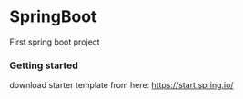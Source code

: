 # SpringBoot
First spring boot project

### Getting started
download starter template from here:
https://start.spring.io/

